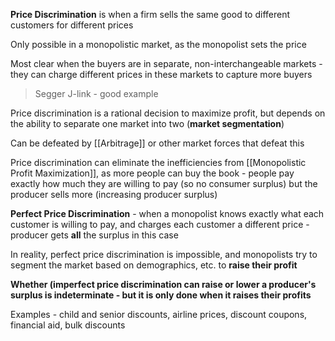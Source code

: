 **Price Discrimination** is when a firm sells the same good to different customers for different prices

Only possible in a monopolistic market, as the monopolist sets the price

Most clear when the buyers are in separate, non-interchangeable markets - they can charge different prices in these markets to capture more buyers

> Segger J-link - good example

Price discrimination is a rational decision to maximize profit, but depends on the ability to separate one market into two (**market segmentation**)

Can be defeated by [[Arbitrage]] or other market forces that defeat this

Price discrimination can eliminate the inefficiencies from [[Monopolistic Profit Maximization]], as more people can buy the book - people pay exactly how much they are willing to pay (so no consumer surplus) but the producer sells more (increasing producer surplus)

**Perfect Price Discrimination** - when a monopolist knows exactly what each customer is willing to pay, and charges each customer a different price - producer gets **all** the surplus in this case

In reality, perfect price discrimination is impossible, and monopolists try to segment the market based on demographics, etc. to **raise their profit**

**Whether (imperfect price discrimination can raise or lower a producer's surplus is indeterminate - but it is only done when it raises their profits** 

Examples - child and senior discounts, airline prices, discount coupons, financial aid, bulk discounts



